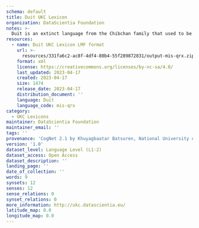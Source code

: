 ```yaml
---
schema: default
title: Duit UKC Lexicon
organization: DataScientia Foundation
notes: >-
  Duit is an extinct language from the Chibchan family that used to be spoken in South America. The UKC Lexicon of Duit is represented as a lexico-semantic network. It consists of words, word senses, synsets, as well as sense-level and synset-level relationships
resources:
  - name: Duit UKC Lexicon LMF format
    url: >-
      resources/331fa6c2-ac8f-4df4-80b4-55f289872831/output-mis-qrx.zip
    format: xml
    license: https://creativecommons.org/licenses/by-nc-sa/4.0/
    last_updated: 2023-04-17
    created: 2023-04-17
    size: 1474
    release_date: 2023-04-17
    distribution_document: ''
    language: Duit
    language_code: mis-qrx
category:
  - UKC Lexicons
maintainer: DataScientia Foundation
maintainer_email: ''
tags: ''
provenance: 'CogNet 2.1 by Khuyagbaatar Batsuren, National University of Mongolia (http://cognet.ukc.disi.unitn.it); Native Languages of the Americas 2021.11. by Laura Redish and Orrin Lewis (http://www.native-languages.org); Princeton WordNet 2.1 by Princeton University (https://wordnet.princeton.edu)'
version: '1.0'
dataset_level: Language Level (L1-2)
dataset_access: Open Access
dataset_description: ''
landing_page: ''
date_of_collection: ''
words: 9
synsets: 12
senses: 12
sense_relations: 0
synset_relations: 0
more_information: http://ukc.datascientia.eu/
latitude_map: 0.0
longitude_map: 0.0
---
```

